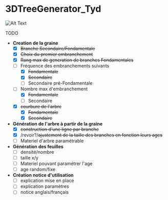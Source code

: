 # 3DTreeGenerator_Tyd

![Alt Text](https://media.giphy.com/media/W3SzP3fFlOqmq08fSZ/giphy.gif)

TODO
* **Creation de la graine**
   * [x] ~~Branche Secondaire/Fondamentale~~
   * [x] ~~Choix du premier embranchement~~
   * [x] ~~Rang max de generation de branches Fondamentales~~
   * [ ] Fréquence des embranchements suivants
      * [x] ~~Fondamentale~~
      * [x] ~~Secondaire~~
      * [ ] Secondaire pré-Fondamentale
   * [ ] Nombre max d'embranchement
      * [x] ~~Fondamentale~~
      * [ ] Secondaire
   * [x] ~~courbure de l'arbre~~
      * [x] ~~Fondamentale~~
      * [x] ~~Secondaire~~
* **Génération de l'arbre à partir de la graine**
  * [x] ~~construction d'une ligne par branche~~
   * [x] /revoir?/~~ajustement de la taille des branches en fonction leurs ages~~
   * [ ] Materiel d'arbre paramétrable
* **Génération des feuilles**
   * [ ] densité/nombre
   * [ ] taille x/y
   * [ ] Materiel pouvant paramétrer l'age
   * [ ] age random/fixe
* **Création notice d'utilisation**
   * [ ] explication mise en place
   * [ ] explication paramètres
   * [ ] notice anglais/français
